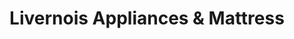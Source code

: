 ---
title: "Livernois Appliances & Mattress"
url: /detroit/livernois-appliances-and-mattress/
shop: bed
---